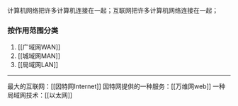 计算机网络把许多计算机连接在一起；互联网把许多计算机网络连接在一起；
### 按作用范围分类
1. [[广域网WAN]]
2. [[城域网MAN]] 
3. [[局域网LAN]]
***
最大的互联网：[[因特网Internet]]
因特网提供的一种服务：[[万维网web]]
一种局域网技术：[[以太网]]
